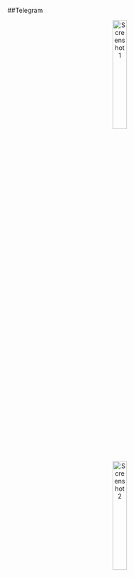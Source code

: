 ##Telegram

<p align="center">
    <!-- Imagen redimensionada al 15% -->
    <img src="https://github.com/user-attachments/assets/33c12126-33e3-4601-8ec9-31818fc3cde4" alt="Screenshot 1" width="25%">
</p>

<p align="center">
    <!-- Otra imagen redimensionada al 15% -->
    <img src="https://github.com/user-attachments/assets/140cd47e-a9b6-4bbe-82ce-e141f9d1de69" alt="Screenshot 2" width="25%">
</p>
